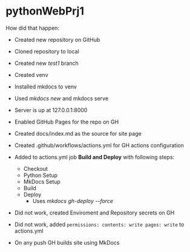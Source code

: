 # pythonWebPrj1



How did that happen:
* Created new repository on GitHub
* Cloned repository to local
* Created new *test1* branch
* Created venv
* Installed mkdocs to venv
* Used *mkdocs new* and mkdocs serve
* Server is up at 127.0.0.1:8000

* Enabled GitHub Pages for the repo on GH
* Created docs/index.md as the source for site page
* Created .github/workflows/actions.yml for GH actions configuration
* Added to actions.yml job **Build and Deploy** with following steps:
  * Checkout
  * Python Setup
  * MkDocs Setup
  * Build
  * Deploy
    * Uses *mkdocs gh-deploy --force*
* Did not work, created Enviroment and Repository secrets on GH
* Did not work, added ```permissions:
  contents: write
  pages: write``` to actions.yml

* On any push GH builds site using MkDocs